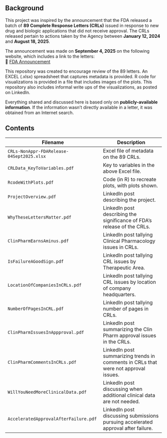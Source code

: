 ## **Background**

This project was inspired by the announcement that the FDA released a batch of **89 Complete Response Letters (CRLs)** issued in response to new drug and biologic applications that did not receive approval. The CRLs released pertain to actions taken by the Agency between **January 12, 2024** and **August 18, 2025**.

The announcement was made on **September 4, 2025** on the following website, which includes a link to the letters:  
🔗 [FDA Announcement](https://www.fda.gov/news-events/press-announcements/fda-announces-real-time-release-complete-response-letters-posts-previously-unpublished)

This repository was created to encourage review of the 89 letters. An EXCEL (.xlsx) spreadsheet that captures metadata is provided. R code for visualizations is provided in a file that includes images of the plots. This repository also includes informal write ups of the visualizations, as posted on LinkedIn.

Everything shared and discussed here is based only on **publicly-available information**. If the information wasn’t directly available in a letter, it was obtained from an Internet search.

## **Contents**

| **Filename**                          | **Description**                                                                 |
|--------------------------------------|---------------------------------------------------------------------------------|
| `CRLs-NonAppr-FDARelease-04Sept2025.xlsx` | Excel file of metadata on the 89 CRLs.                                          |
| `CRLData_KeyToVariables.pdf`         | Key to variables in the above Excel file.                                       |
| `RcodeWithPlots.pdf`                 | Code (in R) to recreate plots, with plots shown.                                |
| `ProjectOverview.pdf`                | LinkedIn post describing the project.                                           |
| `WhyTheseLettersMatter.pdf`          | LinkedIn post describing the significance of FDA’s release of the CRLs.         |
| `ClinPharmEarnsAminus.pdf`           | LinkedIn post tallying Clinical Pharmacology issues in CRLs.                    |
| `IsFailureAGoodSign.pdf`             | LinkedIn post tallying CRL issues by Therapeutic Area.                          |
| `LocationOfCompaniesInCRLs.pdf`      | LinkedIn post tallying CRL issues by location of company headquarters.          |
| `NumberOfPagesInCRL.pdf`             | LinkedIn post tallying number of pages in CRLs.                                 |
| `ClinPharmIssuesInAppproval.pdf`     | LinkedIn post summarizing the Clin Pharm approval issues in the CRLs.           |
| `ClinPharmCommentsInCRLs.pdf`        | LinkedIn post summarizing trends in comments in CRLs that were not approval issues. |
| `WillYouNeedMoreClinicalData.pdf`    | LinkedIn post discussing when additional clinical data are not needed.          |
| `AcceleratedApprovalAfterFailure.pdf`| LinkedIn post discussing submissions pursuing accelerated approval after failure. |
